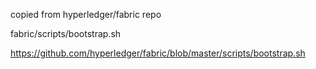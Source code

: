 copied from hyperledger/fabric repo

fabric/scripts/bootstrap.sh 

https://github.com/hyperledger/fabric/blob/master/scripts/bootstrap.sh
